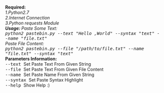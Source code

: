 <b>Required: </b><br/><i>1.Python2.7<br/>2.Internet Connection<br/>3.Python requests Module<br/><b>Usage: </b>
<i>Paste Some Text: </i><br/>
<tt>python2 pastebin.py --text "Hello ,World" --syntax "text" --name "file.txt" </tt><br/>
<i>Paste File Content:</i><br/>
<tt>python2 pastebin.py --file "/path/to/file.txt" --name "file.txt" --syntax "text"
</i></tt><br/><b>Parameters Information:</b><br/>
<tt>--text </tt> Set Paste Text From Given String<br/>
<tt>--file </tt> Set Paste Text From Given File Content<br/>
<tt>--name </tt> Set Paste Name From Given String<br/>
<tt>--syntax </tt> Set Paste Syntax Highlight<br/>
<tt>--help </tt> Show Help :)